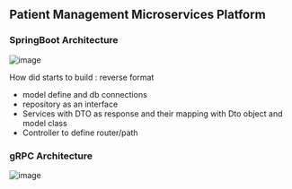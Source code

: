 ## Patient Management Microservices Platform 
### SpringBoot Architecture

![image](https://github.com/user-attachments/assets/bfc088bf-0adc-4d96-8d16-ede5e082c0d2)

How did starts to build : reverse format
- model define and db connections
- repository as an interface
- Services with DTO as response and their mapping with Dto object and model class
- Controller to define router/path 


### gRPC Architecture
![image](https://github.com/user-attachments/assets/49979272-f40a-4f50-b86c-1e008ecf06ed)
